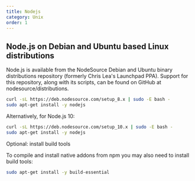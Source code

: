```yaml
---
title: Nodejs
category: Unix
order: 1
---
```


## Node.js on Debian and Ubuntu based Linux distributions

Node.js is available from the NodeSource Debian and Ubuntu binary distributions repository (formerly Chris Lea's Launchpad PPA). Support for this repository, along with its scripts, can be found on GitHub at nodesource/distributions.

``` bash
curl -sL https://deb.nodesource.com/setup_8.x | sudo -E bash -
sudo apt-get install -y nodejs
```

Alternatively, for Node.js 10:

``` bash
curl -sL https://deb.nodesource.com/setup_10.x | sudo -E bash -
sudo apt-get install -y nodejs
```

Optional: install build tools

To compile and install native addons from npm you may also need to install build tools:

``` bash
sudo apt-get install -y build-essential
```